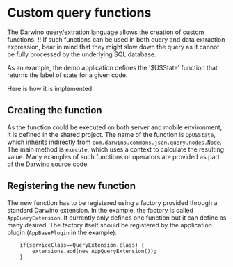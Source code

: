 # Custom query functions

The Darwino query/extration language allows the creation of custom functions.
!! If such functions can be used in both query and data extraction expression, bear in mind that they might slow down the query as it cannot be fully processed by the underlying SQL database.

As an example, the demo application defines the '$USState' function that returns the label of state for a given code.

Here is how it is implemented

## Creating the function
As the function could be executed on both server and mobile environment, it is defined in the shared project. The name of the function is `OpUSState`, which inherits indirectly from `com.darwino.commons.json.query.nodes.Node`. 
The main method is `execute`, which uses a context to calculate the resulting value. Many examples of such functions or operators are provided as part of the Darwino source code.

## Registering the new function
The new function has to be registered using a factory provided through a standard Darwino extension. In the example, the factory is called `AppQueryExtension`. It currently only defines one function but it can define as many desired.
The factory itself should be registered by the application plugin (`AppBasePlugin` in the example):

		if(serviceClass==QueryExtension.class) {
			extensions.add(new AppQueryExtension());
		}

